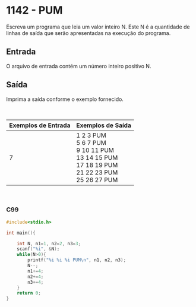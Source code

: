 1142 - PUM
==========

Escreva um programa que leia um valor inteiro N. Este N é a quantidade de linhas de saída que serão apresentadas na execução do programa.

Entrada
-------

O arquivo de entrada contém um número inteiro positivo N.

Saída
-----

Imprima a saída conforme o exemplo fornecido.

&nbsp;

| Exemplos de Entrada | Exemplos de Saída    |
|---------------------|----------------------|
| 7                   | 1 2 3 PUM <br/> 5 6 7 PUM <br/> 9 10 11 PUM <br/> 13 14 15 PUM <br/> 17 18 19 PUM <br/> 21 22 23 PUM <br/> 25 26 27 PUM |

&nbsp;

### C99

```c
#include<stdio.h>

int main(){

	int N, n1=1, n2=2, n3=3;
	scanf("%i", &N);
	while(N>0){
		printf("%i %i %i PUM\n", n1, n2, n3);
		N--;
		n1+=4;
		n2+=4;
		n3+=4;
	}
	return 0;
}
```

